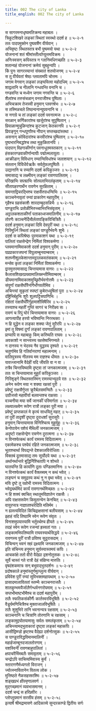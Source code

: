 ```yaml
---
title: 002 The city of Lanka
title_english: 002 The city of Lanka

---
```


<div class="audioEmbed"  caption="श्रीराम-हरिसीताराममूर्ति-घनपाठिभ्यां वचनम्" src="https://archive.org/download/Ramayana-recitation-Sriram-harisItArAmamUrti-Ghanapaati-v2/Kanda_5/Kanda_5_SK-002-The_city_of_Lanka.mp3"></div>

स सागरमनाधृष्यमतिक्रम्य महाबलः ।  
त्रिकूटशिखरे लङ्कां स्थितां स्वस्थो ददर्श ह ॥ ५-२-१  
ततः पादपमुक्तेन पुष्पवर्षेण वीर्यवान् ।  
अभिवृष्टः स्थितस्तत्र बभौ पुष्पमयो यथा ॥ ५-२-२  
योजनानां शतं श्रीमांस्तीर्त्वाप्युत्तमविक्रमः ।  
अनिःस्वसन् कपिस्तत्र न ग्लानिमधिगच्छति ॥ ५-२-३  
शतान्यहं योजनानां क्रमेयं सुबहुन्यपि ।  
किं पुनः सागरस्यान्तं संख्यातं शतयोजनम् ॥ ५-२-४  
स तु वीर्यवतां श्रेष्ठः प्लवतामपि चोत्तमः ।  
जगाम वेगवान् लङ्कां लङ्घयित्वा महोदधिम् ॥ ५-२-५  
शाद्वलानि च नीलानि गन्धवन्ति वनानि च ।  
गण्डवन्ति च मध्येन जगाम नगवन्ति च ॥ ५-२-६  
शैलांश्च तरुसंचन्नान् वनराजीश्च पुष्पिताः ।  
अभिचक्राम तेजस्वी हनुमान् प्लवगर्षभः ॥ ५-२-७  
स तस्मिन्नचले तिष्ठन्वनान्युपवनानि च ।  
स नगाग्रे च तां लङ्कां ददर्श पवनात्मजः ॥ ५-२-८  
सरळान् कर्णिकारांश्च खर्जूरांश्च सुपुष्पितान् ।  
प्रियाळान्मुचुळिन्दांश्च कुटजान् केतकानपि ॥ ५-२-९  
प्रियङ्गून् गन्धपूर्णांश्च नीपान् सप्तच्छदांस्तथा ।  
असनान् कोविदारांश्च करवीरांश्च पुष्पितान् ॥ ५-२-१०  
पुष्पभारनिबद्धांश्च तथा मुकुळितानपि ।  
पादपान् विहगाकीर्णान् पवनाधूतमस्तकान् ॥ ५-२-११  
हंसकारण्डवाकीर्णान्वापीः पद्मोत्मलायुताः ।  
आक्रीडान् विविधान् रम्यान्विविधांश्च जलाशयान् ॥ ५-२-१२  
संततान् विविधैर्वऋकैः सर्वर्तुफलपुष्पितैः ।  
उद्यानानि च रम्याणि ददर्श कपिकुञ्जरः ॥ ५-२-१३  
समासाद्य च लक्ष्मीवन् लङ्कां रावणपालिताम् ।  
परिखाभिः सपद्माभिः सोत्पलाभिरलंकृताम् ॥ ५-२-१४  
सीतापहरणार्थेन रावणेन सुरक्षिताम् ।  
समन्ताद्विचरद्भिश्च राक्षसैरुग्रधन्विभिः ॥ ५-२-१५  
काञ्चनेनावृतां रम्यां प्राकारेण महापुरीम् ।  
गृहैश्च ग्रहसंकाशैः शारदाम्बुदसन्निभैः ॥ ५-२-१६  
पाण्डुराभिः प्रतोळीभिरुच्चाभिरभिसंवृताम् ।  
अट्टालकशताकीर्णां पताकाध्वजमालिनीम् ॥ ५-२-१७  
तोरणैः काञ्चनैर्दिव्यैर्लतापङ्किविचित्रितैः ।  
ददर्श हनुमान् लङ्कां दिवि देवपुरीं यथा ॥ ५-२-१८  
गिरिमूर्ध्नि स्थितां लङ्कां पाण्डुरैर्भवनैः शुभैः ।  
ददर्श स कपिश्रेष्ठः पुरमाकाशगं यथा ॥ ५-२-१९  
पालितां राक्षसेन्द्रेण निर्मितां विश्वकर्मणा ।  
प्लवमानामिवाकाशे ददर्श हनुमान् पुरीम् ॥ ५-२-२०  
पप्रप्राकारजघनां विपुलाम्बुनवाम्बराम् ।  
शतघ्नीशूलकेशान्तामट्टालकवतंसकाम् ॥ ५-२-२१  
मन्सेव कृतां लङ्कां निर्मितां विश्वकर्मणा ।  
द्वारमुत्तरमासाद्य चिन्तयामास वानरः ॥ ५-२-२२  
कैलासशिखरप्रख्यामालिख्स्न्तीमिवाम्बरम् ।  
डीयमानामिवाकाशमुच्छ्रितैर्भवनोत्तमैः ॥ ५-२-२३  
संपूर्णां राक्षसैर्घोरैर्नागैर्भोगवतीमिव ।  
अचिन्त्यां सुकृतां स्पष्टां कुबेराध्युषितां पुरा ॥ ५-२-२४  
दंष्ट्रिभिर्बहुभिः शूरैः शूलपट्टिसपाणिभिः ।  
रक्षितां राक्षसैर्घोरैर्गुहामाशीविषैरिव ॥ ५-२-२५  
तस्याश्च महतीं गुप्तिं सागरं च निरीक्ष्य सः ।  
रावणं च रिपुं घोरं चिन्तयामास वानरः ॥ ५-२-२६  
आगत्यापीह हरयो भविष्यन्ति निररथकाः ।  
न हि युद्धेन व लङ्का शक्या जेतुं सुरैरपि ॥ ५-२-२७  
इमां तु विषमां दुर्गां लङ्कां रावणपालिताम् ।  
प्राप्यापि स महाबाहुः किम् करिष्यति राघवः ॥ ५-२-२८  
अवकाशो न सान्त्वस्य रक्षसेष्वभिगम्यते ।  
न दानस्य न भेदस्य नैव युद्धस्य दृश्यते ॥ ५-२-२९  
चतुर्णामेव हि गतिर्वानराणां महात्मनाम् ।  
वालिपुत्रस्य नीलस्य मम राज्ञश्च धीमतः ॥ ५-२-३०  
यावज्जानामि वैदेहीं यदि जीवति वा न वा ।  
तत्रैव चिन्तयिष्यामि दृष्ट्वा तां जनकात्मजाम् ॥ ५-२-३१  
ततः स चिन्तयामास मुहूर्तं कपिकुञ्जरः ।  
गिरिशृङ्गे स्थितस्तस्मिन् रामस्याभ्युदये रतः ॥ ५-२-३२  
अनेन रूपेण मया न शक्या रक्षसां पुरी ।  
प्रवेष्टुं राक्षसैर्गुप्ता क्रूरैर्बलसमन्वितैः ॥ ५-२-३३  
उग्रौजसो महावीर्या बलवन्तश्च राक्षसाः ।  
वञ्चनीया मया सर्वे जानकीं परिमार्गता ॥ ५-२-३४  
लक्ष्यालक्ष्येण रूपेण रात्रौ लङ्का पुरी मया ।  
प्रवेष्टुं प्राप्तकालं मे कृत्यं साधयितुं महत् ॥ ५-२-३५  
तां पुरीं तादृशीं दृष्ट्वा दुराधर्शां सुरासुरैः ।  
हनुमान् चिन्तयामास विनिश्चित्य मुहुर्मुहुः ॥ ५-२-३६  
केनोपायेन पशेयं मैथिलीं जनकात्मजाम् ।  
अदृष्टो राक्षसेन्द्रेण रावणेन दुरात्मना ॥ ५-२-३७  
न विनश्येत्कथं कार्यं रामस्य विदितात्मनः ।  
एकामेकश्च पश्येयं रहिते जनकात्मजाम् ॥ ५-२-३८  
भूताश्चार्था विपद्यन्ते देशकालविरोधिताः ।  
विक्लबं दूतमासाद्य तमः सूर्योदये यथा ॥ ५-२-३९  
अर्थानर्थान्तरे बुद्धिर्निश्चितापि न शोभते ।  
घातयन्ति हि कार्याणि दूताः पण्डितमानिनः ॥ ५-२-४०  
न विनश्येत्कथं कार्यं वैक्लब्यम् न कथं भवेत् ।  
लङ्घनं च समुद्रस्य कथं नु न वृथा भवेत् ॥ ५-२-४१  
मयि दृष्टे तु रक्षोभी रामस्य विदितात्मनः ।  
भवेद्व्यर्थमिदं कार्यं रावणानर्थमिच्छतः ॥ ५-२-४२  
न हि शक्यं क्वचित् स्थातुमविज्ञातेन राक्षसैः ।  
अपि राक्षसरूपेण किमुतान्येन केनचित् ॥ ५-२-४३  
वायुरप्यत्र नाज्ञातश्चरेदिति मतिर्मम ।  
न ह्यस्त्यविदितं किंचिद्राक्षसानां बलीयसाम् ॥ ५-२-४४  
इहाहं यदि तिष्ठामि स्वेन रूपेण संवृतः ।  
विनाशमुपयास्यामि भर्तुरर्थश्च हीयते ॥ ५-२-४५  
तदहं स्वेन रूपेण रजन्यां ह्रस्वतां गतः ।  
लङ्कामभिपतिष्यामि राघवस्यार्थसिद्धये ॥ ५-२-४६  
रावणस्य पुरीं रात्रौ प्रविश्य सुदुरासदाम् ।  
विचिन्वन् भवनं स्र्वं द्रक्ष्यामि जनकात्मजाम् ॥ ५-२-४७  
इति संचिन्त्य हनुमान् सूर्यस्यास्तमयं कपिः ।  
आचकांक्षे ततो वीरो वैदेह्या द्रशनोतुसकः ॥ ५-२-४८  
सूर्ये चास्तं गते रात्रौ देहं संक्षिप्य मारुतिः ।  
वृषदंशकमात्रः सन् बभूवाद्भुतदर्शनः ॥ ५-२-४९  
प्रदोषकाले हनुमांस्तूर्णमुत्प्लुत्य वीर्यवान् ।  
प्रविवेश पुरीं रम्यां सुविभक्तमहापथाम् ॥ ५-२-५०  
प्रासादमालाविततां स्तम्भैः काञ्चनराजतैः ।  
शातकुम्भमयैर्जालैर्गन्धर्वनगरोपमाम् ॥ ५-२-५१  
सप्तभौमाष्टभौमैश्च स ददर्श महापुरीम् ।  
तलैः स्फतिकसंकीर्णैः कार्तस्वरविभूषितैः ॥ ५-२-५२  
वैडूर्यमणिचित्रैश्च मुक्ताजालविभूषितैः ।  
तलैः शुशुभिरे तानि भवनान्यत्र रक्षसाम् ॥ ५-२-५३  
काञ्चनानि च चित्राणि तोरणानि च रक्षसाम् ।  
लङ्कामुद्द्योतयामासुः सर्वतः समलंकृताम् ॥ ५-२-५४  
अचिन्त्यामद्भुताकारां दृष्ट्वा लङ्कां महाकपिः ।  
आसीद्विष्ण्डो हृष्टश्च वैदेह्या दर्शनोत्सुकः ॥ ५-२-५५  
स पाण्डुराविद्धविमानमालिनीं ।  
महार्हजाम्बूनदजालतोरणाम् ।  
यशस्विनीं रावणबाहुपालितां ।  
क्षपाचरैर्भिमबलैः समावृताम् ॥ ५-२-५६  
चन्द्रोऽपि साचिव्यमिवास्य कुर्वं ।  
स्तारागणैर्मध्यगतो विराजन् ।  
ज्योत्स्नावितानेन वितत्य लोक ।  
मुत्तिष्ठते नैकसहस्ररश्मिः ॥ ५-२-५७  
शङ्खप्रभं क्षीरमृणालवर्ण ।  
मुद्गच्छमानं व्यवभासमानम् ।  
ददर्श चन्द्रं स हरिप्रवीरः ।  
प्लोप्लूयमानं सरसीव हंसम् ॥ ५-२-५८  
इत्यार्षे श्रीमद्रामायणे आदिकाव्ये सुन्दरकाण्डे द्वितीयः सर्गः